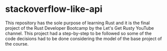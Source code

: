 # stackoverflow-like-api
This repository has the sole purpose of learning Rust and it is the final project of the Rust Developer Bootcamp by the Let's Get Rusty YouTube channel. This project had a step-by-step to be followed so some of the code decisions had to be done considering the model of the base project of the course.
